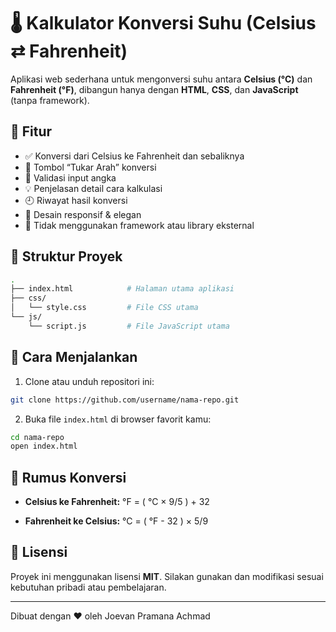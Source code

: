 # 🌡️ Kalkulator Konversi Suhu (Celsius ⇄ Fahrenheit)

Aplikasi web sederhana untuk mengonversi suhu antara **Celsius (°C)** dan **Fahrenheit (°F)**, dibangun hanya dengan **HTML**, **CSS**, dan **JavaScript** (tanpa framework).

## 🎯 Fitur

- ✅ Konversi dari Celsius ke Fahrenheit dan sebaliknya
- 🔄 Tombol “Tukar Arah” konversi
- 🔢 Validasi input angka
- 💡 Penjelasan detail cara kalkulasi
- 🕘 Riwayat hasil konversi
- 🎨 Desain responsif & elegan
- 🚫 Tidak menggunakan framework atau library eksternal

## 🧩 Struktur Proyek

```bash
.
├── index.html            # Halaman utama aplikasi
├── css/
│   └── style.css         # File CSS utama
└── js/
    └── script.js         # File JavaScript utama
```

## 🚀 Cara Menjalankan

1. Clone atau unduh repositori ini:

```bash
git clone https://github.com/username/nama-repo.git
```

2. Buka file `index.html` di browser favorit kamu:

```bash
cd nama-repo
open index.html
```

## 🧮 Rumus Konversi

- **Celsius ke Fahrenheit:**
  °F = ( °C × 9/5 ) + 32

- **Fahrenheit ke Celsius:**
  °C = ( °F - 32 ) × 5/9


## 📄 Lisensi

Proyek ini menggunakan lisensi **MIT**. Silakan gunakan dan modifikasi sesuai kebutuhan pribadi atau pembelajaran.

---

Dibuat dengan ❤️ oleh Joevan Pramana Achmad
